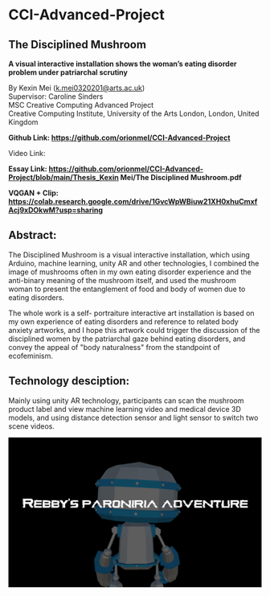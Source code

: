# CCI-Advanced-Project

## The Disciplined Mushroom 
**A visual interactive installation shows the woman’s eating disorder problem under patriarchal scrutiny**

By Kexin Mei (k.mei0320201@arts.ac.uk)<br>
Supervisor: Caroline Sinders <br>
MSC Creative Computing Advanced Project <br>
Creative Computing Institute, University of the Arts London, London, United Kingdom <br>

**Github Link: https://github.com/orionmel/CCI-Advanced-Project**

Video Link: 

**Essay Link: https://github.com/orionmel/CCI-Advanced-Project/blob/main/Thesis_Kexin Mei/The Disciplined Mushroom.pdf**

**VQGAN + Clip: https://colab.research.google.com/drive/1GvcWpWBiuw21XH0xhuCmxfAcj9xDOkwM?usp=sharing**

## Abstract:
The Disciplined Mushroom is a visual interactive installation, which using Arduino, machine learning, unity AR and other technologies, I combined the image of mushrooms often in my own eating disorder experience and the anti-binary meaning of the mushroom itself, and used the mushroom woman to present the entanglement of food and body of women due to eating disorders. <br>

The whole work is a self- portraiture interactive art installation is based on my own experience of eating disorders and reference to related body anxiety artworks, and I hope this artwork could trigger the discussion of the disciplined women by the patriarchal gaze behind eating disorders, and convey the appeal of "body naturalness" from the standpoint of ecofeminism.

## Technology desciption:
Mainly using unity AR technology, participants can scan the mushroom product label and view machine learning video and medical device 3D models, and using distance detection sensor and light sensor to switch two scene videos.

![](https://github.com/orionmel/S3_Final_Artwork_Environment_Project/blob/main/img/page.png)

